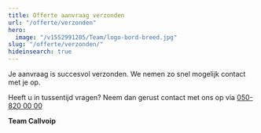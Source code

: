 ```yaml
---
title: Offerte aanvraag verzonden
url: "/offerte/verzonden"
hero:
  image: "/v1552991205/Team/logo-bord-breed.jpg"
slug: "/offerte/verzonden/"
hideinsearch: true
---
```

Je aanvraag is succesvol verzonden. We nemen zo snel mogelijk contact met je op.

Heeft u in tussentijd vragen? Neem dan gerust contact met ons op via [050-820 00 00](tel:+31508200000)

**Team Callvoip**